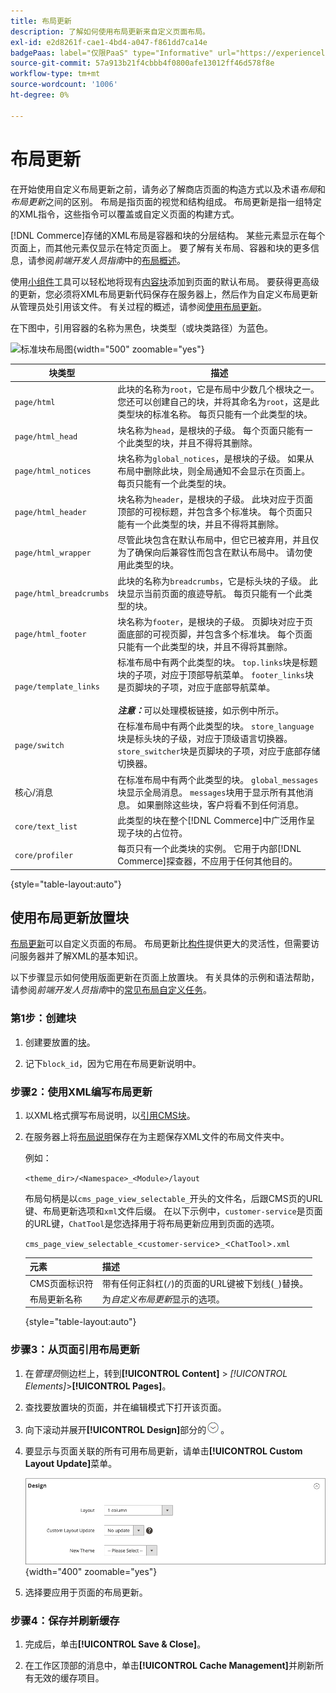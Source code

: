 ```yaml
---
title: 布局更新
description: 了解如何使用布局更新来自定义页面布局。
exl-id: e2d8261f-cae1-4bd4-a047-f861dd7ca14e
badgePaas: label="仅限PaaS" type="Informative" url="https://experienceleague.adobe.com/en/docs/commerce/user-guides/product-solutions" tooltip="仅适用于云项目(Adobe管理的PaaS基础架构)和内部部署项目上的Adobe Commerce 。"
source-git-commit: 57a913b21f4cbbb4f0800afe13012ff46d578f8e
workflow-type: tm+mt
source-wordcount: '1006'
ht-degree: 0%

---
```


# 布局更新

在开始使用自定义布局更新之前，请务必了解商店页面的构造方式以及术语&#x200B;*布局*&#x200B;和&#x200B;*布局更新*&#x200B;之间的区别。 布局是指页面的视觉和结构组成。 布局更新是指一组特定的XML指令，这些指令可以覆盖或自定义页面的构建方式。

[!DNL Commerce]存储的XML布局是容器和块的分层结构。 某些元素显示在每个页面上，而其他元素仅显示在特定页面上。 要了解有关布局、容器和块的更多信息，请参阅&#x200B;_前端开发人员指南_&#x200B;中的[布局概述](https://developer.adobe.com/commerce/frontend-core/guide/layouts/)。

使用[小组件](widgets.md)工具可以轻松地将现有[内容块](blocks.md)添加到页面的默认布局。 要获得更高级的更新，您必须将XML布局更新代码保存在服务器上，然后作为自定义布局更新从管理员处引用该文件。 有关过程的概述，请参阅[使用布局更新](layout-updates.md#place-a-block-using-layout-updates)。

在下图中，引用容器的名称为黑色，块类型（或块类路径）为蓝色。

![标准块布局图](./assets/page-layout-default.png){width="500" zoomable="yes"}

| 块类型 | 描述 |
|--- |--- |
| `page/html` | 此块的名称为`root`，它是布局中少数几个根块之一。 您还可以创建自己的块，并将其命名为`root`，这是此类型块的标准名称。 每页只能有一个此类型的块。 |
| `page/html_head` | 块名称为`head`，是根块的子级。 每个页面只能有一个此类型的块，并且不得将其删除。 |
| `page/html_notices` | 块名称为`global_notices`，是根块的子级。 如果从布局中删除此块，则全局通知不会显示在页面上。 每页只能有一个此类型的块。 |
| `page/html_header` | 块名称为`header`，是根块的子级。 此块对应于页面顶部的可视标题，并包含多个标准块。 每个页面只能有一个此类型的块，并且不得将其删除。 |
| `page/html_wrapper` | 尽管此块包含在默认布局中，但它已被弃用，并且仅为了确保向后兼容性而包含在默认布局中。 请勿使用此类型的块。 |
| `page/html_breadcrumbs` | 此块的名称为`breadcrumbs`，它是标头块的子级。 此块显示当前页面的痕迹导航。 每页只能有一个此类型的块。 |
| `page/html_footer` | 块名称为`footer`，是根块的子级。 页脚块对应于页面底部的可视页脚，并包含多个标准块。 每个页面只能有一个此类型的块，并且不得将其删除。 |
| `page/template_links` | 标准布局中有两个此类型的块。 `top.links`块是标题块的子项，对应于顶部导航菜单。 `footer_links`块是页脚块的子项，对应于底部导航菜单。 <br/><br/>**_注意：_**&#x200B;可以处理模板链接，如示例中所示。 |
| `page/switch` | 在标准布局中有两个此类型的块。 `store_language`块是标头块的子级，对应于顶级语言切换器。 `store_switcher`块是页脚块的子项，对应于底部存储切换器。 |
| 核心/消息 | 在标准布局中有两个此类型的块。 `global_messages`块显示全局消息。 `messages`块用于显示所有其他消息。 如果删除这些块，客户将看不到任何消息。 |
| `core/text_list` | 此类型的块在整个[!DNL Commerce]中广泛用作呈现子块的占位符。 |
| `core/profiler` | 每页只有一个此类块的实例。 它用于内部[!DNL Commerce]探查器，不应用于任何其他目的。 |

{style="table-layout:auto"}

## 使用布局更新放置块

[布局更新](layout-updates.md)可以自定义页面的布局。 布局更新比[构件](widgets.md)提供更大的灵活性，但需要访问服务器并了解XML的基本知识。

以下步骤显示如何使用版面更新在页面上放置块。 有关具体的示例和语法帮助，请参阅&#x200B;_前端开发人员指南_&#x200B;中的[常见布局自定义任务](https://developer.adobe.com/commerce/frontend-core/guide/layouts/)。

### 第1步：创建块

1. 创建要放置的[块](block-add.md)。

1. 记下`block_id`，因为它用在布局更新说明中。

### 步骤2：使用XML编写布局更新

1. 以XML格式撰写布局说明，以[引用CMS块](https://developer.adobe.com/commerce/frontend-core/guide/layouts/xml-manage/)。

1. 在服务器上将[布局说明](https://developer.adobe.com/commerce/frontend-core/guide/layouts/xml-instructions/)保存在为主题保存XML文件的布局文件夹中。

   例如：

   `<theme_dir>/<Namespace>_<Module>/layout`

   布局句柄是以`cms_page_view_selectable_`开头的文件名，后跟CMS页的URL键、布局更新选项和`xml`文件后缀。 在以下示例中，`customer-service`是页面的URL键，`ChatTool`是您选择用于将布局更新应用到页面的选项。

   `cms_page_view_selectable_`&lt;`customer-service`>`_`&lt;`ChatTool`>`.xml`

   | 元素 | 描述 |
   |--- |--- |
   | CMS页面标识符 | 带有任何正斜杠(`/`)的页面的URL键被下划线(`_`)替换。 |
   | 布局更新名称 | 为&#x200B;_自定义布局更新_&#x200B;显示的选项。 |

   {style="table-layout:auto"}

### 步骤3：从页面引用布局更新

1. 在&#x200B;_管理员_&#x200B;侧边栏上，转到&#x200B;**[!UICONTROL Content]** > _[!UICONTROL Elements]_>**[!UICONTROL Pages]**。

1. 查找要放置块的页面，并在编辑模式下打开该页面。

1. 向下滚动并展开&#x200B;**[!UICONTROL Design]**&#x200B;部分的![扩展选择器](../assets/icon-display-expand.png)。

1. 要显示与页面关联的所有可用布局更新，请单击&#x200B;**[!UICONTROL Custom Layout Update]**&#x200B;菜单。

   ![自定义布局更新列表](./assets/page-design-custom-layout-update.png){width="400" zoomable="yes"}

1. 选择要应用于页面的布局更新。

### 步骤4：保存并刷新缓存

1. 完成后，单击&#x200B;**[!UICONTROL Save & Close]**。

1. 在工作区顶部的消息中，单击&#x200B;**[!UICONTROL Cache Management]**&#x200B;并刷新所有无效的缓存项目。
